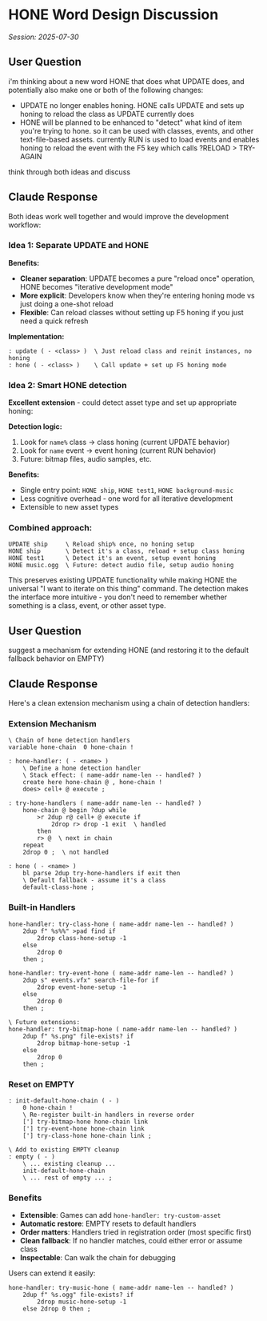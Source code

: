# HONE Word Design Discussion
*Session: 2025-07-30*

## User Question

i'm thinking about a new word HONE that does what UPDATE does, and potentially also make one or both of the following changes:

- UPDATE no longer enables honing.  HONE calls UPDATE and sets up honing to reload the class as UPDATE currently does
- HONE will be planned to be enhanced to "detect" what kind of item you're trying to hone.  so it can be used with classes, events, and other text-file-based assets.  currently RUN is used to load events and enables honing to reload the event with the F5 key which calls ?RELOAD > TRY-AGAIN

think through both ideas and discuss 

## Claude Response

Both ideas work well together and would improve the development workflow:

### Idea 1: Separate UPDATE and HONE

**Benefits:**
- **Cleaner separation**: UPDATE becomes a pure "reload once" operation, HONE becomes "iterative development mode" 
- **More explicit**: Developers know when they're entering honing mode vs just doing a one-shot reload
- **Flexible**: Can reload classes without setting up F5 honing if you just need a quick refresh

**Implementation:**
```forth
: update ( - <class> )  \ Just reload class and reinit instances, no honing
: hone ( - <class> )    \ Call update + set up F5 honing mode
```

### Idea 2: Smart HONE detection

**Excellent extension** - could detect asset type and set up appropriate honing:

**Detection logic:**
1. Look for `name%` class → class honing (current UPDATE behavior)
2. Look for `name` event → event honing (current RUN behavior) 
3. Future: bitmap files, audio samples, etc.

**Benefits:**
- Single entry point: `HONE ship`, `HONE test1`, `HONE background-music`
- Less cognitive overhead - one word for all iterative development
- Extensible to new asset types

### Combined approach:
```forth
UPDATE ship     \ Reload ship% once, no honing setup
HONE ship       \ Detect it's a class, reload + setup class honing  
HONE test1      \ Detect it's an event, setup event honing
HONE music.ogg  \ Future: detect audio file, setup audio honing
```

This preserves existing UPDATE functionality while making HONE the universal "I want to iterate on this thing" command. The detection makes the interface more intuitive - you don't need to remember whether something is a class, event, or other asset type.

## User Question

suggest a mechanism for extending HONE (and restoring it to the default fallback behavior on EMPTY)

## Claude Response

Here's a clean extension mechanism using a chain of detection handlers:

### Extension Mechanism

```forth
\ Chain of hone detection handlers
variable hone-chain  0 hone-chain !

: hone-handler: ( - <name> )
    \ Define a hone detection handler
    \ Stack effect: ( name-addr name-len -- handled? )
    create here hone-chain @ , hone-chain !
    does> cell+ @ execute ;

: try-hone-handlers ( name-addr name-len -- handled? )
    hone-chain @ begin ?dup while
        >r 2dup r@ cell+ @ execute if
            2drop r> drop -1 exit  \ handled
        then
        r> @  \ next in chain
    repeat
    2drop 0 ;  \ not handled

: hone ( - <name> )
    bl parse 2dup try-hone-handlers if exit then
    \ Default fallback - assume it's a class
    default-class-hone ;
```

### Built-in Handlers

```forth
hone-handler: try-class-hone ( name-addr name-len -- handled? )
    2dup f" %s%%" >pad find if
        2drop class-hone-setup -1
    else
        2drop 0
    then ;

hone-handler: try-event-hone ( name-addr name-len -- handled? )
    2dup s" events.vfx" search-file-for if
        2drop event-hone-setup -1  
    else
        2drop 0
    then ;

\ Future extensions:
hone-handler: try-bitmap-hone ( name-addr name-len -- handled? )
    2dup f" %s.png" file-exists? if
        2drop bitmap-hone-setup -1
    else  
        2drop 0
    then ;
```

### Reset on EMPTY

```forth
: init-default-hone-chain ( - )
    0 hone-chain !
    \ Re-register built-in handlers in reverse order
    ['] try-bitmap-hone hone-chain link
    ['] try-event-hone hone-chain link  
    ['] try-class-hone hone-chain link ;

\ Add to existing EMPTY cleanup
: empty ( - )
    \ ... existing cleanup ...
    init-default-hone-chain
    \ ... rest of empty ... ;
```

### Benefits

- **Extensible**: Games can add `hone-handler: try-custom-asset`
- **Automatic restore**: EMPTY resets to default handlers
- **Order matters**: Handlers tried in registration order (most specific first)
- **Clean fallback**: If no handler matches, could either error or assume class
- **Inspectable**: Can walk the chain for debugging

Users can extend it easily:
```forth
hone-handler: try-music-hone ( name-addr name-len -- handled? )
    2dup f" %s.ogg" file-exists? if
        2drop music-hone-setup -1
    else 2drop 0 then ;
```